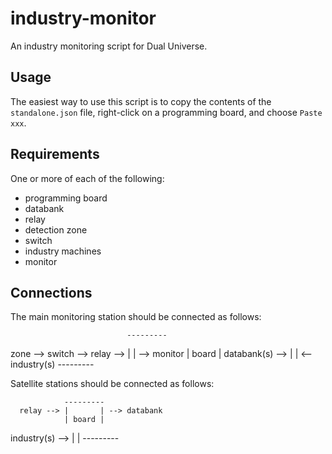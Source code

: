 # industry-monitor

An industry monitoring script for Dual Universe.

## Usage

The easiest way to use this script is to copy the contents of the `standalone.json` file, right-click on a programming board, and choose `Paste xxx`.

## Requirements

One or more of each of the following:

- programming board
- databank
- relay
- detection zone
- switch
- industry machines
- monitor

## Connections

The main monitoring station should be connected as follows:

                              ---------
zone --> switch --> relay --> |       | --> monitor
                              | board | 
              databank(s) --> |       | <-- industry(s)
                              ---------
                     
                                    

Satellite stations should be connected as follows:

                ---------
      relay --> |       | --> databank
                | board | 
industry(s) --> |       | 
                ---------


